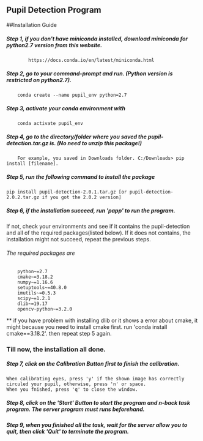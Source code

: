 Pupil Detection Program
--
##Installation Guide
##### Step 1, if you don't have miniconda installed, download miniconda for python2.7 version from this website. 
            https://docs.conda.io/en/latest/miniconda.html

##### Step 2, go to your command-prompt and run. (Python version is restricted on python2.7).
        conda create --name pupil_env python=2.7
        
##### Step 3, activate your conda environment with
        conda activate pupil_env
                
##### Step 4, go to the directory/folder where you saved the pupil-detection.tar.gz is. (No need to unzip this package!)
        For example, you saved in Downloads folder. C:/Downloads> pip install [filename].

##### Step 5, run the following command to install the package
    pip install pupil-detection-2.0.1.tar.gz [or pupil-detection-2.0.2.tar.gz if you got the 2.0.2 version]  
    
##### Step 6, if the installation succeed, run 'papp' to run the program. 
   If not, check your environments and see if it contains the pupil-detection and all of the required packages(listed below). 
   If it does not contains, the installation might not succeed, repeat the previous steps.
   
   ###### The required packages are
        python~=2.7
        cmake~=3.18.2
        numpy~=1.16.6
        setuptools~=40.8.0
        imutils~=0.5.3
        scipy~=1.2.1
        dlib~=19.17
        opencv-python~=3.2.0
    
** if you have problem with installing dlib or it shows a error about cmake, it might because you need to install cmake first.
    run 'conda install cmake==3.18.2'. 
    then repeat step 5 again.

### Till now, the installation all done.


##### Step 7, click on the Calibration Button first to finish the calibration. 
    When calibrating eyes, press 'y' if the shown image has correctly circuled your pupil, otherwise, press 'n' or space.
    When you fnished, press 'q' to close the window.
    
##### Step 8, click on the 'Start' Button to start the program and n-back task program. The server program must runs beforehand.

##### Step 9, when you finished all the task, wait for the server allow you to quit, then click 'Quit' to terminate the program. 